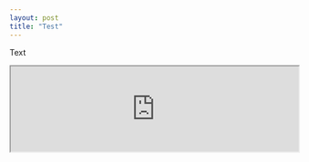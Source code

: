 ```yaml
---
layout: post
title: "Test"
---
```

Text

<div><iframe src="https://docs.google.com/file/d/0B8aGkJVsdqiJamVpUnJ1TDlFbFU/preview" width="100%" heigth="100%"></iframe></div>

